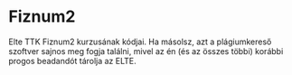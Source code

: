 # Fiznum2
Elte TTK Fiznum2 kurzusának kódjai.
Ha másolsz, azt a plágiumkereső szoftver sajnos meg fogja találni, mivel az én (és az összes többi) korábbi progos beadandót tárolja az ELTE.
